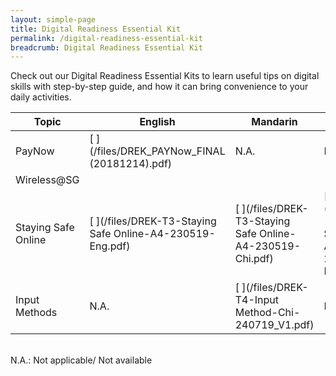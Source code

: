 ```yaml
---
layout: simple-page
title: Digital Readiness Essential Kit
permalink: /digital-readiness-essential-kit
breadcrumb: Digital Readiness Essential Kit
---
```


Check out our Digital Readiness Essential Kits to learn useful tips on digital skills with step-by-step guide, and how it can bring convenience to your daily activities.

| Topic | English | Mandarin | Malay | Tamil |
| -- | -- | -- | -- | -- |
| PayNow | [ ](/files/DREK_PAYNow_FINAL (20181214).pdf) | N.A. |  N.A. |  N.A. |
| Wireless@SG | [ ](/files/DREK-T2-Wireless@SG-A4-220519-Eng.pdf) | [ ](/files/DREK-T2-Wireless@SG-A4-220519-Chi.pdf) | [ ](/files/DREK-T2-Wireless@SG-A4-220519-Malay.pdf) | [ ](/files/DREK-T2-Wireless@SG-A4-220519-Tamil.pdf) |
| Staying Safe Online | [ ](/files/DREK-T3-Staying Safe Online-A4-230519-Eng.pdf) | [ ](/files/DREK-T3-Staying Safe Online-A4-230519-Chi.pdf) | [ ](/files/DREK-T3-Staying Safe Online-A4-230519-Malay.pdf) | [ ](/files/DREK-T3-Staying Safe Online-A4-230519-Tamil.pdf) |
| Input Methods | N.A. |  [ ](/files/DREK-T4-Input Method-Chi-240719_V1.pdf) |  N.A. |  N.A. |

<br>N.A.: Not applicable/ Not available


